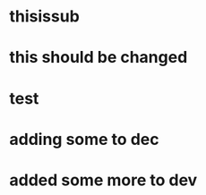 # thisissub




# this should be changed


# test


# adding some to dec



# added some more to dev